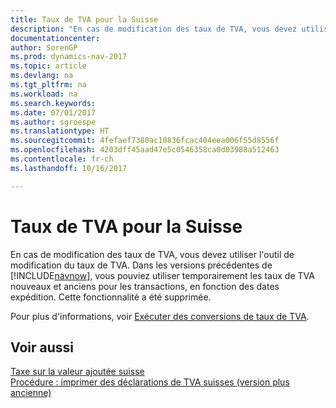 ```yaml
---
title: Taux de TVA pour la Suisse
description: "En cas de modification des taux de TVA, vous devez utiliser l'outil de modification du taux de TVA. Dans les versions précédentes de [!INCLUDE[navnow](../../includes/navnow_md.md)], vous pouviez utiliser temporairement les taux de TVA nouveaux et anciens pour les transactions, en fonction des dates expédition. Cette fonctionnalité a été supprimée."
documentationcenter: 
author: SorenGP
ms.prod: dynamics-nav-2017
ms.topic: article
ms.devlang: na
ms.tgt_pltfrm: na
ms.workload: na
ms.search.keywords: 
ms.date: 07/01/2017
ms.author: sgroespe
ms.translationtype: HT
ms.sourcegitcommit: 4fefaef7380ac10836fcac404eea006f55d8556f
ms.openlocfilehash: 4203dff45aad47e5c0546358ca0d03988a512463
ms.contentlocale: fr-ch
ms.lasthandoff: 10/16/2017

---
```

# <a name="vat-rates-for-switzerland"></a>Taux de TVA pour la Suisse
En cas de modification des taux de TVA, vous devez utiliser l'outil de modification du taux de TVA. Dans les versions précédentes de [!INCLUDE[navnow](../../includes/navnow_md.md)], vous pouviez utiliser temporairement les taux de TVA nouveaux et anciens pour les transactions, en fonction des dates expédition. Cette fonctionnalité a été supprimée.  
  
 Pour plus d'informations, voir [Exécuter des conversions de taux de TVA](perform-vat-rate-conversions.md).  
  
## <a name="see-also"></a>Voir aussi  
 [Taxe sur la valeur ajoutée suisse](swiss-value-added-tax.md)   
 [Procédure : imprimer des déclarations de TVA suisses (version plus ancienne)](how-to-print-swiss-vat-statements-older-version-.md)
